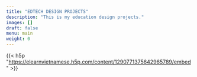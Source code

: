 ```yaml
---
title: "EDTECH DESIGN PROJECTS"
description: "This is my education design projects."
images: []
draft: false
menu: main
weight: 0
---
```

{{< h5p "https://elearnvietnamese.h5p.com/content/1290771375642965789/embed" >}}